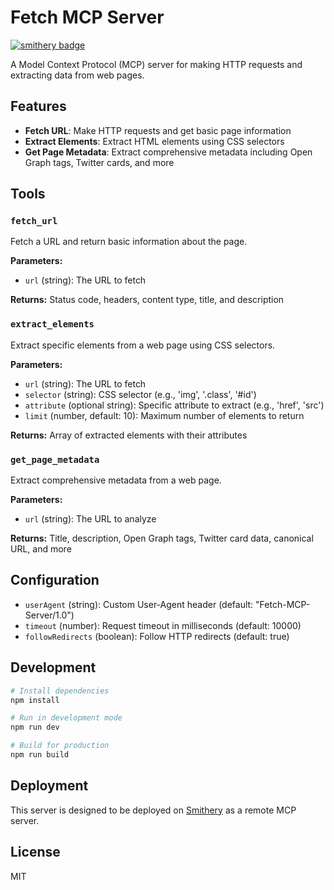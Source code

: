 # Fetch MCP Server

[![smithery badge](https://smithery.ai/badge/@arjunkmrm/fetch-test)](https://smithery.ai/server/@arjunkmrm/fetch-test)

A Model Context Protocol (MCP) server for making HTTP requests and extracting data from web pages.

## Features

- **Fetch URL**: Make HTTP requests and get basic page information
- **Extract Elements**: Extract HTML elements using CSS selectors
- **Get Page Metadata**: Extract comprehensive metadata including Open Graph tags, Twitter cards, and more

## Tools

### `fetch_url`
Fetch a URL and return basic information about the page.

**Parameters:**
- `url` (string): The URL to fetch

**Returns:** Status code, headers, content type, title, and description

### `extract_elements`
Extract specific elements from a web page using CSS selectors.

**Parameters:**
- `url` (string): The URL to fetch
- `selector` (string): CSS selector (e.g., 'img', '.class', '#id')
- `attribute` (optional string): Specific attribute to extract (e.g., 'href', 'src')
- `limit` (number, default: 10): Maximum number of elements to return

**Returns:** Array of extracted elements with their attributes

### `get_page_metadata`
Extract comprehensive metadata from a web page.

**Parameters:**
- `url` (string): The URL to analyze

**Returns:** Title, description, Open Graph tags, Twitter card data, canonical URL, and more

## Configuration

- `userAgent` (string): Custom User-Agent header (default: "Fetch-MCP-Server/1.0")
- `timeout` (number): Request timeout in milliseconds (default: 10000)
- `followRedirects` (boolean): Follow HTTP redirects (default: true)

## Development

```bash
# Install dependencies
npm install

# Run in development mode
npm run dev

# Build for production
npm run build
```

## Deployment

This server is designed to be deployed on [Smithery](https://smithery.ai) as a remote MCP server.

## License

MIT


